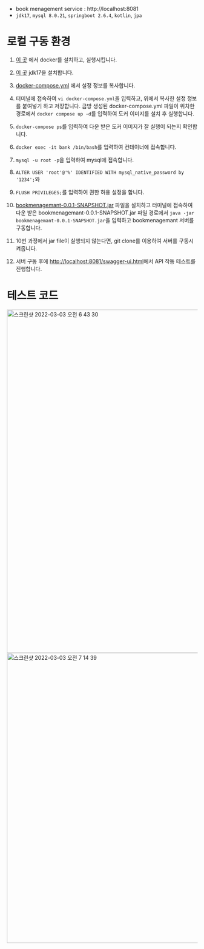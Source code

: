 - book menagement service : http://localhost:8081
- `jdk17`, `mysql 8.0.21`, `springboot 2.6.4`, `kotlin`, `jpa`

# 로컬 구동 환경

1. [이 곳](https://www.docker.com/products/docker-desktop) 에서 docker를 설치하고, 실행시킵니다.
2. [이 곳](https://www.oracle.com/java/technologies/downloads/#jdk17-mac) jdk17을 설치합니다.
3. [docker-compose.yml](https://github.com/HyungilJung/book-menagement/blob/master/docker-compose.yml) 에서 설정 정보를 복사합니다.
4. 터미널에 접속하여 `vi docker-compose.yml`을 입력하고, 위에서 복사한 설정 정보를 붙여넣기 하고 저장합니다. 금방 생성된 docker-compose.yml 파일이 위차한 경로에서 `docker compose up -d`를 입력하여 도커 이미지를 설치 후 실행합니다.
5. `docker-compose ps`를 입력하여 다운 받은 도커 이미지가 잘 실행이 되는지 확인합니다.
6. `docker exec -it bank /bin/bash`를 입력하여 컨테이너에 접속합니다.
7. `mysql -u root -p`을 입력하여 mysql에 접속합니다.
8. `ALTER USER 'root'@'%' IDENTIFIED WITH mysql_native_password by '1234';`와
9. `FLUSH PRIVILEGES;`를 입력하여 권한 허용 설정을 합니다.

10. [bookmenagemant-0.0.1-SNAPSHOT.jar](https://github.com/HyungilJung/book-menagement/raw/master/libs/bookmenagemant-0.0.1-SNAPSHOT.jar) 파일을 설치하고 터미널에 접속하여 다운 받은 bookmenagemant-0.0.1-SNAPSHOT.jar 파일 경로에서 `java -jar bookmenagemant-0.0.1-SNAPSHOT.jar`을 입력하고 bookmenagemant 서버를 구동합니다.
11. 10번 과정에서 jar file이 실행되지 않는다면, git clone를 이용하여 서버를 구동시켜줍니다.
12. 서버 구동 후에 [http://localhost:8081/swagger-ui.html](http://localhost:8081/swagger-ui.html)에서 API 작동 테스트를 진행합니다.

# 테스트 코드
<img width="904" alt="스크린샷 2022-03-03 오전 6 43 30" src="https://user-images.githubusercontent.com/43127088/156458811-514f07a7-34bb-4666-ae27-831128b18346.png">
<img width="764" alt="스크린샷 2022-03-03 오전 7 14 39" src="https://user-images.githubusercontent.com/43127088/156458795-a8c713e0-3099-4f22-8907-b87d89999e1d.png">
